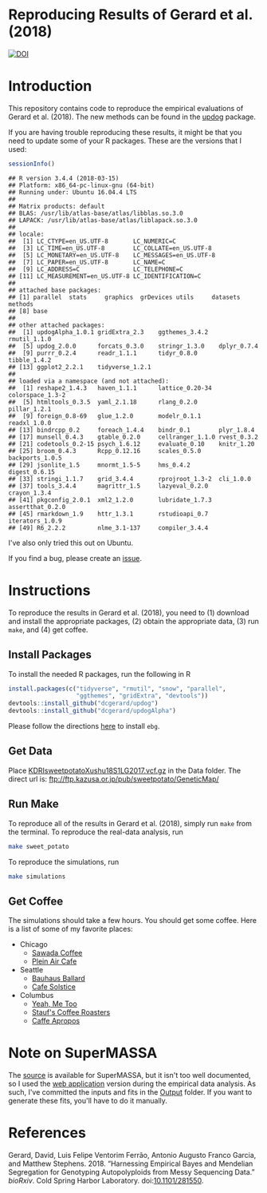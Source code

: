 Reproducing Results of Gerard et al. (2018)
================

[![DOI](https://zenodo.org/badge/94825101.svg)](https://zenodo.org/badge/latestdoi/94825101)

Introduction
============

This repository contains code to reproduce the empirical evaluations of Gerard et al. (2018). The new methods can be found in the [updog](https://github.com/dcgerard/updog) package.

If you are having trouble reproducing these results, it might be that you need to update some of your R packages. These are the versions that I used:

``` r
sessionInfo()
```

    ## R version 3.4.4 (2018-03-15)
    ## Platform: x86_64-pc-linux-gnu (64-bit)
    ## Running under: Ubuntu 16.04.4 LTS
    ## 
    ## Matrix products: default
    ## BLAS: /usr/lib/atlas-base/atlas/libblas.so.3.0
    ## LAPACK: /usr/lib/atlas-base/atlas/liblapack.so.3.0
    ## 
    ## locale:
    ##  [1] LC_CTYPE=en_US.UTF-8       LC_NUMERIC=C              
    ##  [3] LC_TIME=en_US.UTF-8        LC_COLLATE=en_US.UTF-8    
    ##  [5] LC_MONETARY=en_US.UTF-8    LC_MESSAGES=en_US.UTF-8   
    ##  [7] LC_PAPER=en_US.UTF-8       LC_NAME=C                 
    ##  [9] LC_ADDRESS=C               LC_TELEPHONE=C            
    ## [11] LC_MEASUREMENT=en_US.UTF-8 LC_IDENTIFICATION=C       
    ## 
    ## attached base packages:
    ## [1] parallel  stats     graphics  grDevices utils     datasets  methods  
    ## [8] base     
    ## 
    ## other attached packages:
    ##  [1] updogAlpha_1.0.1 gridExtra_2.3    ggthemes_3.4.2   rmutil_1.1.0    
    ##  [5] updog_2.0.0      forcats_0.3.0    stringr_1.3.0    dplyr_0.7.4     
    ##  [9] purrr_0.2.4      readr_1.1.1      tidyr_0.8.0      tibble_1.4.2    
    ## [13] ggplot2_2.2.1    tidyverse_1.2.1 
    ## 
    ## loaded via a namespace (and not attached):
    ##  [1] reshape2_1.4.3   haven_1.1.1      lattice_0.20-34  colorspace_1.3-2
    ##  [5] htmltools_0.3.5  yaml_2.1.18      rlang_0.2.0      pillar_1.2.1    
    ##  [9] foreign_0.8-69   glue_1.2.0       modelr_0.1.1     readxl_1.0.0    
    ## [13] bindrcpp_0.2     foreach_1.4.4    bindr_0.1        plyr_1.8.4      
    ## [17] munsell_0.4.3    gtable_0.2.0     cellranger_1.1.0 rvest_0.3.2     
    ## [21] codetools_0.2-15 psych_1.6.12     evaluate_0.10    knitr_1.20      
    ## [25] broom_0.4.3      Rcpp_0.12.16     scales_0.5.0     backports_1.0.5 
    ## [29] jsonlite_1.5     mnormt_1.5-5     hms_0.4.2        digest_0.6.15   
    ## [33] stringi_1.1.7    grid_3.4.4       rprojroot_1.3-2  cli_1.0.0       
    ## [37] tools_3.4.4      magrittr_1.5     lazyeval_0.2.0   crayon_1.3.4    
    ## [41] pkgconfig_2.0.1  xml2_1.2.0       lubridate_1.7.3  assertthat_0.2.0
    ## [45] rmarkdown_1.9    httr_1.3.1       rstudioapi_0.7   iterators_1.0.9 
    ## [49] R6_2.2.2         nlme_3.1-137     compiler_3.4.4

I've also only tried this out on Ubuntu.

If you find a bug, please create an [issue](https://github.com/dcgerard/reproduce_genotyping/issues).

Instructions
============

To reproduce the results in Gerard et al. (2018), you need to (1) download and install the appropriate packages, (2) obtain the appropriate data, (3) run `make`, and (4) get coffee.

Install Packages
----------------

To install the needed R packages, run the following in R

``` r
install.packages(c("tidyverse", "rmutil", "snow", "parallel", 
                   "ggthemes", "gridExtra", "devtools"))
devtools::install_github("dcgerard/updog")
devtools::install_github("dcgerard/updogAlpha")
```

Please follow the directions [here](https://github.com/pblischak/polyploid-genotyping/tree/master/ebg) to install `ebg`.

Get Data
--------

Place [KDRIsweetpotatoXushu18S1LG2017.vcf.gz](http://sweetpotato-garden.kazusa.or.jp/) in the Data folder. The direct url is: <ftp://ftp.kazusa.or.jp/pub/sweetpotato/GeneticMap/>

Run Make
--------

To reproduce all of the results in Gerard et al. (2018), simply run `make` from the terminal. To reproduce the real-data analysis, run

``` bash
make sweet_potato
```

To reproduce the simulations, run

``` bash
make simulations
```

Get Coffee
----------

The simulations should take a few hours. You should get some coffee. Here is a list of some of my favorite places:

-   Chicago
    -   [Sawada Coffee](https://www.yelp.com/biz/sawada-coffee-chicago)
    -   [Plein Air Cafe](https://www.yelp.com/biz/plein-air-cafe-and-eatery-chicago-2)
-   Seattle
    -   [Bauhaus Ballard](https://www.yelp.com/biz/bauhaus-ballard-seattle)
    -   [Cafe Solstice](https://www.yelp.com/biz/cafe-solstice-seattle)
-   Columbus
    -   [Yeah, Me Too](https://www.yelp.com/biz/yeah-me-too-columbus)
    -   [Stauf's Coffee Roasters](https://www.yelp.com/biz/staufs-coffee-roasters-columbus-2)
    -   [Caffe Apropos](https://www.yelp.com/biz/caff%C3%A9-apropos-columbus-2)

Note on SuperMASSA
==================

The [source](https://bitbucket.org/orserang/supermassa) is available for SuperMASSA, but it isn't too well documented, so I used the [web application](http://statgen.esalq.usp.br/SuperMASSA/) version during the empirical data analysis. As such, I've committed the inputs and fits in the [Output](https://github.com/dcgerard/reproduce_genotyping/tree/master/Output/supermassa_formatted_data) folder. If you want to generate these fits, you'll have to do it manually.

References
==========

Gerard, David, Luis Felipe Ventorim Ferrão, Antonio Augusto Franco Garcia, and Matthew Stephens. 2018. “Harnessing Empirical Bayes and Mendelian Segregation for Genotyping Autopolyploids from Messy Sequencing Data.” *bioRxiv*. Cold Spring Harbor Laboratory. doi:[10.1101/281550](https://doi.org/10.1101/281550).
